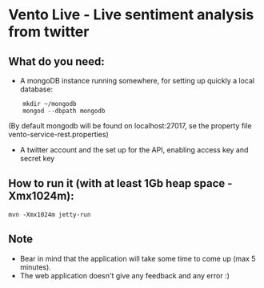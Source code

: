 # Vento Live - Live sentiment analysis from twitter

## What do you need:
- A mongoDB instance running somewhere, for setting up quickly a local database:
```
    mkdir ~/mongodb
    mongod --dbpath mongodb
```
(By default mongodb will be found on localhost:27017, se the property file vento-service-rest.properties)

- A twitter account and the set up for the API, enabling access key and secret key

## How to run it (with at least 1Gb heap space -Xmx1024m):
```
mvn -Xmx1024m jetty-run
```

## Note
- Bear in mind that the application will take some time to come up (max 5 minutes).
- The web application doesn't give any feedback and any error :)
